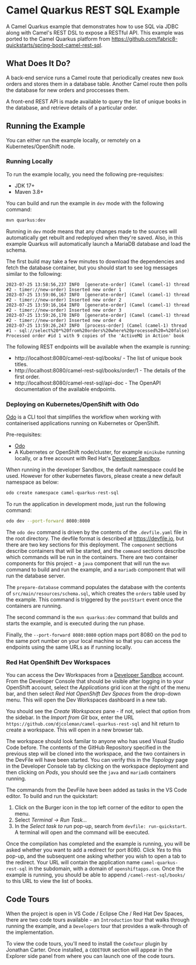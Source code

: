 # Camel Quarkus REST SQL Example
A Camel Quarkus example that demonstrates how to use SQL via JDBC along with Camel's REST DSL to expose a RESTful API. This example was ported to the Camel Quarkus platform from https://github.com/fabric8-quickstarts/spring-boot-camel-rest-sql.

## What Does It Do?

A back-end service runs a Camel route that periodically creates new `Book` orders and stores them in a database table. Another Camel route then polls the database for new orders and proccesses them.

A front-end REST API is made available to query the list of unique books in the database, and retrieve details of a particular order.

## Running the Example

You can either run the example locally, or remotely on a Kubernetes/OpenShift node.

### Running Locally

To run the example locally, you need the following pre-requisites:

  * JDK 17+
  * Maven 3.8+

You can build and run the example in `dev` mode with the following command:

```bash
mvn quarkus:dev
```

Running in `dev` mode means that any changes made to the sources will automatically get rebuilt and redeployed when they're saved. Also, in this example Quarkus will automatically launch a MariaDB database and load the schema.

The first build may take a few minutes to download the dependencies and fetch the database container, but you should start to see log messages similar to the following:

```
2023-07-25 13:58:56,237 INFO  [generate-order] (Camel (camel-1) thread #2 - timer://new-order) Inserted new order 1
2023-07-25 13:59:06,167 INFO  [generate-order] (Camel (camel-1) thread #2 - timer://new-order) Inserted new order 2
2023-07-25 13:59:16,164 INFO  [generate-order] (Camel (camel-1) thread #2 - timer://new-order) Inserted new order 3
2023-07-25 13:59:26,170 INFO  [generate-order] (Camel (camel-1) thread #2 - timer://new-order) Inserted new order 4
2023-07-25 13:59:26,247 INFO  [process-order] (Camel (camel-1) thread #1 - sql://select%20*%20from%20orders%20where%20processed%20=%20false) Processed order #id 1 with 9 copies of the 'ActiveMQ in Action' book
```

The following REST endpoints will be available when the example is running:

  * http://localhost:8080/camel-rest-sql/books/ - The list of unique book titles.
  * http://localhost:8080/camel-rest-sql/books/order/1 - The details of the first order.
  * http://localhost:8080/camel-rest-sql/api-doc - The OpenAPI documentation of the available endpoints.

### Deploying on Kubernetes/OpenShift with Odo

[Odo](https://odo.dev/) is a CLI tool that simplifies the workflow when working with containerised applications running on Kubernetes or OpenShift.

Pre-requisites:

  * [Odo](https://odo.dev/docs/overview/installation)
  * A Kubernetes or OpenShift node/cluster, for example `minikube` running locally, or a free account with Red Hat's [Developer Sandbox](https://developers.redhat.com/developer-sandbox).

When running in the developer Sandbox, the default namespace could be used.
However for other kubernetes flavors, please create a new default namespace as below:
```bash
odo create namespace camel-quarkus-rest-sql
```

To run the application in development mode, just run the following command:

```bash
odo dev --port-forward 8080:8080
```

The `odo dev` command is driven by the contents of the `.devfile.yaml` file in the root directory. The devfile format is described at https://devfile.io, but there are two key sections for this deployment. The `component` sections describe containers that will be started, and the `command` sections describe which commands will be run in the containers. There are two container components for this project - a `java` component that will run the `mvn` command to build and run the example, and a `mariadb` component that will run the database server.

The `prepare-database` command populates the database with the contents of `src/main/resources/schema.sql`, which creates the `orders` table used by the example. This command is triggered by the `postStart` event once the containers are running.

The second command is the `mvn quarkus:dev` command that builds and starts the example, and is executed during the run phase.

Finally, the `--port-forward 8080:8080` option maps port 8080 on the pod to the same port number on your local machine so that you can access the endpoints using the same URLs as if running locally.

### Red Hat OpenShift Dev Workspaces 

You can access the Dev Workspaces from a [Developer Sandbox](https://developers.redhat.com/developer-sandbox) account. From the Developer Console that should be visible after logging in to your OpenShift account, select the _Applications_ grid icon at the right of the menu bar, and  then select _Red Hat OpenShift Dev Spaces_ from the drop-down menu. This will open the Dev Workspaces dashboard in a new tab.

You should see the _Create Workspaces_ pane - if not, select that option from the sidebar. In the _Import from Git_ box, enter the URL `https://github.com/djcoleman/camel-quarkus-rest-sql` and hit return to create a workspace. This will open in a new browser tab.

The workspace should look familar to anyone who has used Visual Studio Code before. The contents of the GitHub Repository specified in the previous step will be cloned into the workspace, and the two containers in the DevFile will have been started. You can verify this in the _Topology_ page in the Developer Console tab by clicking on the workspace deployment and then clicking on _Pods_, you should see the `java` and `mariadb` containers running.

The commands from the DevFile have been added as tasks in the VS Code editor. To build and run the quickstart:
  1. Click on the Burger icon in the top left corner of the editor to open the menu.
  2. Select _Terminal -> Run Task..._
  3. In the _Select task to run_ pop-up, search from `devfile: run-quickstart`. A terminal will open and the command will be executed.

Once the compilation has completed and the example is running, you will be asked whether you want to add a redirect for port 8080. Click _Yes_ to this pop-up, and the subsequent one asking whether you wish to open a tab to the redirect. Your URL will contain the application name `camel-quarkus-rest-sql` in the subdomain, with a domain of `openshiftapps.com`. Once the example is running, you should be able to append `/camel-rest-sql/books/` to this URL to view the list of books.


## Code Tours

When the project is open in VS Code / Eclipse Che / Red Hat Dev Spaces, there are two code tours available - an `Introduction` tour that walks through running the example, and a `Developers` tour that provides a walk-through of the implementation.

To view the code tours, you'll need to install the `CodeTour` plugin by Jonathan Carter. Once installed, a `CODETOUR` section will appear in the Explorer side panel from where you can launch one of the code tours.
